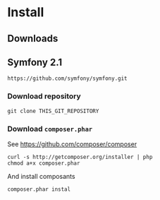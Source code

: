 Install
=======

Downloads
---------

## Symfony 2.1

    https://github.com/symfony/symfony.git

### Download repository

    git clone THIS_GIT_REPOSITORY

### Download ``composer.phar``

See https://github.com/composer/composer

    curl -s http://getcomposer.org/installer | php
    chmod a+x composer.phar

And install composants

    composer.phar instal
